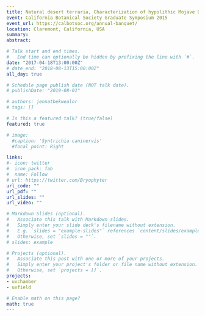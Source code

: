 ```yaml
---
title: Natural desert terraria, Characterization of hypolithic Mojave Desert moss community
event: California Botanical Society Graduate Symposium 2015
event_url: https://calbotsoc.org/annual-banquet/
location: Claremont, California, USA
summary: 
abstract: 

# Talk start and end times.
#   End time can optionally be hidden by prefixing the line with `#`.
date: "2017-04-18T13:00:00Z"
# date_end: "2018-08-13T15:00:00Z"
all_day: true

# Schedule page publish date (NOT talk date).
# publishDate: "2019-08-01"

# authors: jennatbekwealor
# tags: []

# Is this a featured talk? (true/false)
featured: true

# image:
  #caption: 'Syntrichia caninervis'
  #focal_point: Right

links:
#- icon: twitter
#  icon_pack: fab
#  name: Follow
# url: https://twitter.com/Bryophyter
url_code: ""
url_pdf: ""
url_slides: ""
url_video: ""

# Markdown Slides (optional).
#   Associate this talk with Markdown slides.
#   Simply enter your slide deck's filename without extension.
#   E.g. `slides = "example-slides"` references `content/slides/example-slides.md`.
#   Otherwise, set `slides = ""`.
# slides: example

# Projects (optional).
#   Associate this post with one or more of your projects.
#   Simply enter your project's folder or file name without extension.
#   Otherwise, set `projects = []`.
projects:
- uvchamber
- uvfield 

# Enable math on this page?
math: true
---
```

